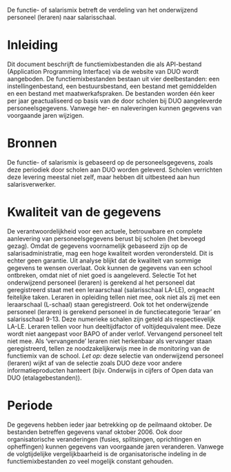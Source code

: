 De functie- of salarismix betreft de verdeling van het onderwijzend personeel (leraren) naar salarisschaal. 
# Inleiding 
Dit document beschrijft de functiemixbestanden die als API-bestand (Application Programming Interface) via de website van DUO wordt aangeboden. De functiemixbestanden bestaan uit vier deelbestanden: een instellingenbestand, een bestuursbestand, een bestand met gemiddelden en een bestand met maatwerkafspraken. De bestanden worden één keer per jaar geactualiseerd op basis van de door scholen bij DUO aangeleverde personeelsgegevens. Vanwege her- en naleveringen kunnen gegevens van voorgaande jaren wijzigen.
# Bronnen
De functie- of salarismix is gebaseerd op de personeelsgegevens, zoals deze periodiek door scholen aan DUO worden geleverd. Scholen verrichten deze levering meestal niet zelf, maar hebben dit uitbesteed aan hun salarisverwerker. 
# Kwaliteit van de gegevens 
De verantwoordelijkheid voor een actuele, betrouwbare en complete aanlevering van personeelsgegevens berust bij scholen (het bevoegd gezag). Omdat de gegevens voornamelijk gebaseerd zijn op de salarisadministratie, mag een hoge kwaliteit worden verondersteld. Dit is echter geen garantie. Uit analyse blijkt dat de kwaliteit van sommige gegevens te wensen overlaat. Ook kunnen de gegevens van een school ontbreken, omdat niet of niet goed is aangeleverd. Selectie Tot het onderwijzend personeel (leraren) is gerekend al het personeel dat geregistreerd staat met een leraarschaal (salarisschaal LA-LE), ongeacht feitelijke taken. Leraren in opleiding tellen niet mee, ook niet als zij met een leraarschaal (L-schaal) staan geregistreerd. Ook tot het onderwijzende personeel (leraren) is gerekend personeel in de functiecategorie ‘leraar’ en salarisschaal 9-13. Deze numerieke schalen zijn geteld als respectievelijk LA-LE. Leraren tellen voor hun deeltijdfactor of voltijdequivalent mee. Deze wordt niet aangepast voor BAPO of ander verlof. Vervangend personeel telt niet mee. Als ‘vervangende’ leraren niet herkenbaar als vervanger staan geregistreerd, tellen ze noodzakelijkerwijs mee in de monitoring van de functiemix van de school. *Let op:* deze selectie van onderwijzend personeel (leraren) wijkt af van de selectie zoals DUO deze voor andere informatieproducten hanteert (bijv. Onderwijs in cijfers of Open data van DUO (etalagebestanden)). 
# Periode 
De gegevens hebben ieder jaar betrekking op de peilmaand oktober. De bestanden betreffen gegevens vanaf oktober 2006. Ook door organisatorische veranderingen (fusies, splitsingen, oprichtingen en opheffingen) kunnen gegevens van voorgaande jaren veranderen. Vanwege de volgtijdelijke vergelijkbaarheid is de organisatorische indeling in de functiemixbestanden zo veel mogelijk constant gehouden. 
